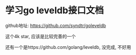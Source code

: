 # 学习go leveldb接口文档

github地址: https://github.com/syndtr/goleveldb

这个4k star, 应该是比较完善的一个

还有一个是https://github.com/golang/leveldb, 没完成, 不好用